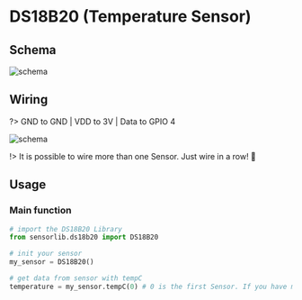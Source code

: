 # DS18B20 (Temperature Sensor)

## Schema

![schema](schema_ds18b20.png ':size=450')

## Wiring

?> GND to GND | VDD to 3V | Data to GPIO 4

![schema](raspberry_ds18b20.png ':size=450')

!> It is possible to wire more than one Sensor. Just wire in a row! 🙂 

## Usage

### Main function

```python
# import the DS18B20 Library
from sensorlib.ds18b20 import DS18B20

# init your sensor
my_sensor = DS18B20()

# get data from sensor with tempC
temperature = my_sensor.tempC(0) # 0 is the first Sensor. If you have more than one, just change the number (0, 1, 2, 3 ...)
```